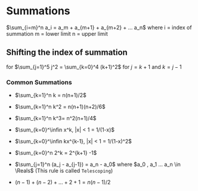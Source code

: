 # Summations 

$\sum_{i=m}^n a_i = a_m + a_{m+1} + a_{m+2} + … a_n$ 
    where i = index of summation 
    m = lower limit 
    n = upper limit
    
## Shifting the index of summation 

for $\sum_{j=1}^5 j^2 = \sum_{k=0}^4 (k+1)^2$ for $j=k+1$ and $k=j-1$ 

### Common Summations 

- $\sum_{k=1}^n k = n(n+1)/2$

- $\sum_{k=1}^n k^2 = n(n+1)(n+2)/6$ 

- $\sum_{k=1}^n k^3= n^2(n+1)/4$ 

- $\sum_{k=0}^\infin x^k, |x| < 1 = 1/(1-x)$ 

- $\sum_{k=0}^\infin kx^{k-1}, |x| < 1 = 1/(1-x)^2$ 

- $\sum_{k=0}^n 2^k = 2^{k+1} -1$ 

- $\sum_{j=1}^n (a_j - a_{j-1}) = a_n - a_0$  where $a_0 , a_1 … a_n \in \Reals$   (This rule is called `Telescoping`)

- $(n - 1) + (n - 2) + … + 2 + 1 = n(n - 1) / 2$ 